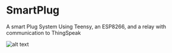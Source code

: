 # SmartPlug
A smart Plug System Using Teensy, an ESP8266, and a relay with communication to ThingSpeak

![alt text](https://github.com/deliverant/SmartPlug/blob/master/Fritzing.png)

